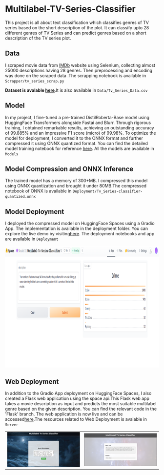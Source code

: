 # Multilabel-TV-Series-Classifier

This project is all about text classification which classifies genres of TV series based on the short description of the plot.
It can classify upto 28  different genres of TV Series and can predict genres based on a short description of the TV series plot.

## Data

I scraped movie data from [IMDb](https://www.imdb.com/search/title/?title_type=tv_series) website using Selenium, collecting almost 25000 descriptions having 28 genres. Then preprocessing and encoding was done on the scraped data .The scrapping notebook is available in `Scrapper/tv_series_scrap.py`

**Dataset is avalable [here](https://github.com/Shoaib-33/Multilabel-TV-Series-Classifier/tree/main/Data)**.It is also available in `Data/Tv_Series_Data.csv`


## Model


In my project, I fine-tuned a pre-trained DistilRoberta-Base model using HuggingFace Transformers alongside Fastai and Blurr. Through rigorous training, I obtained remarkable results, achieving an outstanding accuracy of 99.885% and an impressive F1 score (micro) of 99.98%. To optimize the model for deployment, I converted it to the ONNX format and further compressed it using ONNX quantized format. You can find the detailed model training notebook for reference [here](https://github.com/Shoaib-33/Multilabel-TV-Series-Classifier/tree/main/Notebooks). All the models are available in `Models`

## Model Compression and ONNX Inference
The trained model has a memory of 300+MB. I compressed this model using ONNX quantization and brought it under 80MB.The compressed notebook of ONNX is available in `Deployment/Tv_Series-classifier-quantized.onnx`

## Model Deployment

I deployed the compressed model on HuggingFace Spaces using a Gradio App. The implementation is available in the deployment folder. You can explore the live demo by visiting[here](https://huggingface.co/spaces/Shoaib-33/Mutilabel-Tv-Series-Classifier). The deployment notebooks and app are available in `Deployment`

<img src = "images/huggingface.png" width="900" height="400">  

## Web Deployment
In addition to the Gradio App deployment on HuggingFace Spaces, I also created a Flask web application using the space api.This Flask web app takes a movie description as input and predicts the most suitable multilabel genre based on the given description. You can find the relevant code in the 'Flask' branch. The web application is now live and can be accessed[here](https://multilabel-tv-series-classifier-drg6.onrender.com/).The resources related to Web Deployment is avalable in `Server`

<table>
  <tr>
    <td>
      <img src="images/render1.png" alt="Image 1">
    </td>
    <td>
      <img src="images/render2.png" alt="Image 2">
    </td>
  </tr>
</table>


